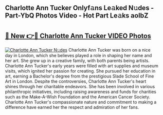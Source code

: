 ## Charlotte Ann Tucker Onlyf𝚊ns Le𝚊ked N𝚞des - Part-YbQ Photos Video - Hot Part Le𝚊ks aolbZ

# <h2><a href="http://ab2199.deff.icu/?id=Charlotte+Ann+Tucker">🔗 New 👉🔴 Charlotte Ann Tucker VIDEO Photos</a></h2>

[![Charlotte Ann Tucker N𝚞des](https://i.imgur.com/rIISA9y.gif)](http://ab2199.deff.icu/?id=Charlotte+Ann+Tucker)
Charlotte Ann Tucker was born on a nice day in London, which she believes played a role in shaping her name and her art. She grew up in a creative family, with both parents being artists. Charlotte Ann Tucker's early years were filled with art supplies and museum visits, which ignited her passion for creating. She pursued her education in art, earning a Bachelor's degree from the prestigious Slade School of Fine Art in London. Despite the controversies, Charlotte Ann Tucker's heart shines through her charitable endeavors. She has been involved in various philanthropic initiatives, including raising awareness and funds for charities such as the Make-A-Wish Foundation and the American Cancer Society. Charlotte Ann Tucker's compassionate nature and commitment to making a difference have earned her the respect and admiration of her fans.
